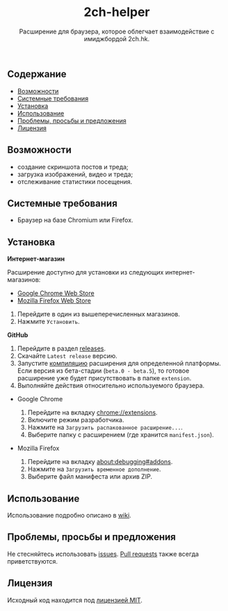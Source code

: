 <h1 align="center">
  2ch-helper
</h1>

<p align="center">
  Расширение для браузера, которое облегчает взаимодействие с имиджбордой 2ch.hk.
</p>

<br>

## Содержание

- [Возможности](#Возможности)
- [Системные требования](#Системные-требования)
- [Установка](#Установка)
- [Использование](#Использование)
- [Проблемы, просьбы и предложения](#Проблемы-просьбы-и-предложения)
- [Лицензия](#Лицензия)

## Возможности

- создание скриншота постов и треда;
- загрузка изображений, видео и треда;
- отслеживание статистики посещения.

## Системные требования

- Браузер на базе Chromium или Firefox.

## Установка

**Интернет-магазин**

Расширение доступно для установки из следующих интернет-магазинов:
- [Google Chrome Web Store](https://chrome.google.com/webstore/detail/2ch-helper/cdbeejpneccnfkmmmefieghgffglidmm)
- [Mozilla Firefox Web Store](https://addons.mozilla.org/ru/firefox/addon/2ch-helper/)

1. Перейдите в один из вышеперечисленных магазинов.
2. Нажмите `Установить`.

**GitHub**

1. Перейдите в раздел [releases](https://github.com/Amaimersion/2ch-helper/releases).
2. Скачайте `Latest release` версию.
3. Запустите [компиляцию](https://github.com/Amaimersion/2ch-helper/wiki/%D0%9A%D0%BE%D0%BC%D0%BF%D0%B8%D0%BB%D1%8F%D1%86%D0%B8%D1%8F) расширения для определенной платформы. Если версия из бета-стадии (`beta.0 - beta.5`), то готовое расширение уже будет присутствовать в папке `extension`.
4. Выполняйте действия относительно используемого браузера.

- Google Chrome
  1. Перейдите на вкладку <chrome://extensions>.
  2. Включите режим разработчика.
  3. Нажмите на `Загрузить распакованное расширение...`.
  4. Выберите папку с расширением (где хранится `manifest.json`).

- Mozilla Firefox
  1. Перейдите на вкладку <about:debugging#addons>.
  2. Нажмите на `Загрузить временное дополнение`.
  3. Выберите файл манифеста или архив ZIP.

## Использование

Использование подробно описано в [wiki](https://github.com/Amaimersion/2ch-helper/wiki/%D0%98%D1%81%D0%BF%D0%BE%D0%BB%D1%8C%D0%B7%D0%BE%D0%B2%D0%B0%D0%BD%D0%B8%D0%B5).

## Проблемы, просьбы и предложения

Не стесняйтесь использовать [issues](https://github.com/Amaimersion/2ch-helper/issues). [Pull requests](https://github.com/Amaimersion/2ch-helper/pulls) также всегда приветствуются.

## Лицензия

Исходный код находится под [лицензией MIT](https://github.com/Amaimersion/2ch-helper/blob/master/LICENSE "Лицензия").

